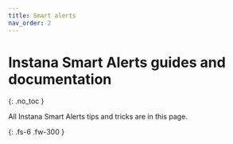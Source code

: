 ```yaml
---
title: Smart alerts
nav_order: 2
---
```


# Instana Smart Alerts guides and documentation
{: .no_toc }

All Instana Smart Alerts tips and tricks are in this page.

{: .fs-6 .fw-300 }
